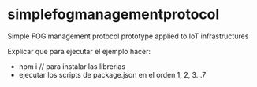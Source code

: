 # simplefogmanagementprotocol
Simple FOG management protocol prototype applied to IoT infrastructures

Explicar que para ejecutar el ejemplo hacer:
- npm i // para instalar las librerias
- ejecutar los scripts de package.json en el orden 1, 2, 3...7
